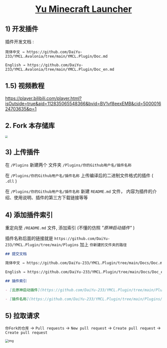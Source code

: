 <div align="center">

# [Yu Minecraft Launcher](https://github.com/DaiYu-233/YMCL.Avalonia)

</div>

## 1) 开发插件

插件开发文档 : 

```
简体中文 → https://github.com/DaiYu-233/YMCL.Avalonia/tree/main/YMCL.Plugin/Doc.md

English → https://github.com/DaiYu-233/YMCL.Avalonia/tree/main/YMCL.Plugin/Doc_en.md
```

## 1.5) 视频教程

https://player.bilibili.com/player.html?isOutside=true&aid=112835065548366&bvid=BV1vf8eexEMB&cid=500001624703635&p=1

## 2. Fork 本存储库

<img src="https://pic.daiyu.fun/pic/2024/202407231600376.png" style="zoom: 50%;" />

## 3) 上传插件

在 `/Plugins` 新建两个 文件夹 `/Plugins/你的Github用户名/插件名称`

在 `/Plugins/你的Github用户名/插件名称` 上传编译后的二进制文件格式的插件 ( `.dll` )

在 `/Plugins/你的Github用户名/插件名称` 新建 `README.md` 文件， 内容为插件的介绍、使用说明、插件的第三方下载链接等等

## 4) 添加插件索引

重定向至 `/README.md` 文件, 添加索引 (不懂的仿照 *"原神启动插件"* )

插件名称后面的链接就是 `https://github.com/DaiYu-233/YMCL.Plugin/tree/main/Plugins` 加上 `你新建的文件夹的路径`

```markdown
## 提交文档

简体中文 → https://github.com/DaiYu-233/YMCL.Plugin/tree/main/Docs/Doc.md

English → https://github.com/DaiYu-233/YMCL.Plugin/tree/main/Docs/Doc_en.md

## 插件索引

- [云原神启动插件](https://github.com/DaiYu-233/YMCL.Plugin/tree/main/Plugins/HLXF/YuanShenLaunch) : 自动启动云原神

- [插件名称](https://github.com/DaiYu-233/YMCL.Plugin/tree/main/Plugins/你的Github用户名/插件名称) : 插件的简介
```

## 5) 拉取请求

`你Fork的仓库` -> `Pull requests` -> `New pull request` -> `Create pull request` -> `Create pull request`

<img src="https://pic.daiyu.fun/pic/2024/202407231731700.gif" alt="Img" style="zoom: 67%;" />
